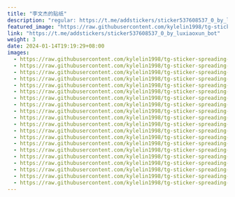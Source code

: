 ```yaml
---
title: "李文杰的贴纸"
description: "regular: https://t.me/addstickers/sticker537608537_0_by_luxiaoxun_bot"
featured_image: "https://raw.githubusercontent.com/kylelin1998/tg-sticker-spreading-worldwide-images/main/img/6e37fdfc-4d7d-4ba3-88fb-cf805a642fee.jpg"
link: "https://t.me/addstickers/sticker537608537_0_by_luxiaoxun_bot"
weight: 3
date: 2024-01-14T19:19:29+08:00
images:
  - https://raw.githubusercontent.com/kylelin1998/tg-sticker-spreading-worldwide-images/main/img/6e37fdfc-4d7d-4ba3-88fb-cf805a642fee.jpg
  - https://raw.githubusercontent.com/kylelin1998/tg-sticker-spreading-worldwide-images/main/img/e58e0c3e-62e8-4ace-bdb4-e6fd59e7e27e.jpg
  - https://raw.githubusercontent.com/kylelin1998/tg-sticker-spreading-worldwide-images/main/img/e9f25087-2847-4766-95b0-5ec1202d4f50.jpg
  - https://raw.githubusercontent.com/kylelin1998/tg-sticker-spreading-worldwide-images/main/img/bb203c8c-ad17-41e9-8845-fa0bd6115b4e.jpg
  - https://raw.githubusercontent.com/kylelin1998/tg-sticker-spreading-worldwide-images/main/img/a63b9438-46bb-48c4-960f-6596da03a299.jpg
  - https://raw.githubusercontent.com/kylelin1998/tg-sticker-spreading-worldwide-images/main/img/0cc32439-7a64-4c24-b3a0-6cb933d84460.jpg
  - https://raw.githubusercontent.com/kylelin1998/tg-sticker-spreading-worldwide-images/main/img/c06526a3-d007-4525-904f-1846b88a41bf.jpg
  - https://raw.githubusercontent.com/kylelin1998/tg-sticker-spreading-worldwide-images/main/img/7a945792-734d-47db-adfc-b9370aa39b3a.jpg
  - https://raw.githubusercontent.com/kylelin1998/tg-sticker-spreading-worldwide-images/main/img/30cd2b4d-355c-4645-b7a1-902816c62a53.jpg
  - https://raw.githubusercontent.com/kylelin1998/tg-sticker-spreading-worldwide-images/main/img/cd6dd1f4-f6db-44a9-8e1e-5696b34e35a9.jpg
  - https://raw.githubusercontent.com/kylelin1998/tg-sticker-spreading-worldwide-images/main/img/58aea220-923a-4125-a760-a3f2fe0e8134.jpg
  - https://raw.githubusercontent.com/kylelin1998/tg-sticker-spreading-worldwide-images/main/img/35cc7b93-e07a-43b6-a0b4-222ea0774e1d.jpg
  - https://raw.githubusercontent.com/kylelin1998/tg-sticker-spreading-worldwide-images/main/img/3e4908d0-a5e8-4751-b42a-6c8299ac1dca.jpg
  - https://raw.githubusercontent.com/kylelin1998/tg-sticker-spreading-worldwide-images/main/img/b004426b-2a53-4969-9269-d07ade60e918.jpg
  - https://raw.githubusercontent.com/kylelin1998/tg-sticker-spreading-worldwide-images/main/img/ed552d73-fba5-473d-bafd-4cd52915a929.jpg
  - https://raw.githubusercontent.com/kylelin1998/tg-sticker-spreading-worldwide-images/main/img/33f47bb8-f5ae-4ff3-93ce-8d1ab75f35a3.jpg
  - https://raw.githubusercontent.com/kylelin1998/tg-sticker-spreading-worldwide-images/main/img/2b8774bb-6f81-4b76-bdb5-c21108e998a0.jpg
  - https://raw.githubusercontent.com/kylelin1998/tg-sticker-spreading-worldwide-images/main/img/d6d292a5-0fda-49fb-bd20-a9a5c3808254.jpg
  - https://raw.githubusercontent.com/kylelin1998/tg-sticker-spreading-worldwide-images/main/img/b457fe86-4ccb-4188-97fd-5f4099dd7e29.jpg
  - https://raw.githubusercontent.com/kylelin1998/tg-sticker-spreading-worldwide-images/main/img/a872a930-1733-43fc-8f29-dd6e46dc0c83.jpg
---
```

